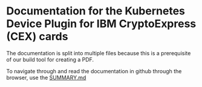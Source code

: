 # Documentation for the Kubernetes Device Plugin for IBM CryptoExpress (CEX) cards

The documentation is split into multiple files because this is a prerequisite of
our build tool for creating a PDF.

To navigate through and read the documentation in github through the browser,
use the [SUMMARY.md](SUMMARY.md)
